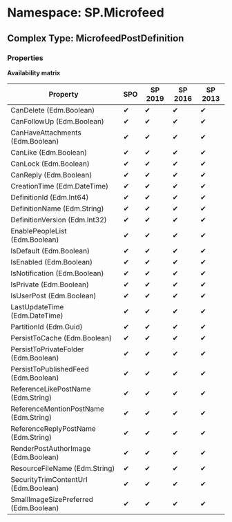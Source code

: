 # Namespace: SP.Microfeed

## Complex Type: MicrofeedPostDefinition

### Properties

**Availability matrix**

Property | SPO | SP 2019 | SP 2016 | SP 2013
----------|-----|---------|---------|--------
CanDelete (Edm.Boolean) | ✔ | ✔ | ✔ | ✔
CanFollowUp (Edm.Boolean) | ✔ | ✔ | ✔ | ✔
CanHaveAttachments (Edm.Boolean) | ✔ | ✔ | ✔ | ✔
CanLike (Edm.Boolean) | ✔ | ✔ | ✔ | ✔
CanLock (Edm.Boolean) | ✔ | ✔ | ✔ | ✔
CanReply (Edm.Boolean) | ✔ | ✔ | ✔ | ✔
CreationTime (Edm.DateTime) | ✔ | ✔ | ✔ | ✔
DefinitionId (Edm.Int64) | ✔ | ✔ | ✔ | ✔
DefinitionName (Edm.String) | ✔ | ✔ | ✔ | ✔
DefinitionVersion (Edm.Int32) | ✔ | ✔ | ✔ | ✔
EnablePeopleList (Edm.Boolean) | ✔ | ✔ | ✔ | ✔
IsDefault (Edm.Boolean) | ✔ | ✔ | ✔ | ✔
IsEnabled (Edm.Boolean) | ✔ | ✔ | ✔ | ✔
IsNotification (Edm.Boolean) | ✔ | ✔ | ✔ | ✔
IsPrivate (Edm.Boolean) | ✔ | ✔ | ✔ | ✔
IsUserPost (Edm.Boolean) | ✔ | ✔ | ✔ | ✔
LastUpdateTime (Edm.DateTime) | ✔ | ✔ | ✔ | ✔
PartitionId (Edm.Guid) | ✔ | ✔ | ✔ | ✔
PersistToCache (Edm.Boolean) | ✔ | ✔ | ✔ | ✔
PersistToPrivateFolder (Edm.Boolean) | ✔ | ✔ | ✔ | ✔
PersistToPublishedFeed (Edm.Boolean) | ✔ | ✔ | ✔ | ✔
ReferenceLikePostName (Edm.String) | ✔ | ✔ | ✔ | ✔
ReferenceMentionPostName (Edm.String) | ✔ | ✔ | ✔ | ✔
ReferenceReplyPostName (Edm.String) | ✔ | ✔ | ✔ | ✔
RenderPostAuthorImage (Edm.Boolean) | ✔ | ✔ | ✔ | ✔
ResourceFileName (Edm.String) | ✔ | ✔ | ✔ | ✔
SecurityTrimContentUrl (Edm.Boolean) | ✔ | ✔ | ✔ | ✔
SmallImageSizePreferred (Edm.Boolean) | ✔ | ✔ | ✔ | ✔
